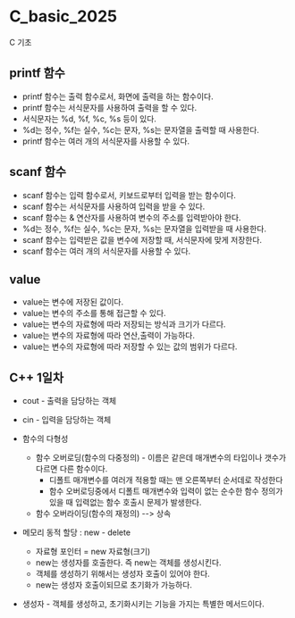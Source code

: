 # C_basic_2025
C 기초

## printf 함수
- printf 함수는 출력 함수로서, 화면에 출력을 하는 함수이다.
- printf 함수는 서식문자를 사용하여 출력을 할 수 있다.
- 서식문자는 %d, %f, %c, %s 등이 있다.
- %d는 정수, %f는 실수, %c는 문자, %s는 문자열을 출력할 때 사용한다.
- printf 함수는 여러 개의 서식문자를 사용할 수 있다.

## scanf 함수
- scanf 함수는 입력 함수로서, 키보드로부터 입력을 받는 함수이다.
- scanf 함수는 서식문자를 사용하여 입력을 받을 수 있다.
- scanf 함수는 & 연산자를 사용하여 변수의 주소를 입력받아야 한다.
- %d는 정수, %f는 실수, %c는 문자, %s는 문자열을 입력받을 때 사용한다.
- scanf 함수는 입력받은 값을 변수에 저장할 때, 서식문자에 맞게 저장한다.
- scanf 함수는 여러 개의 서식문자를 사용할 수 있다.

## value
- value는 변수에 저장된 값이다.
- value는 변수의 주소를 통해 접근할 수 있다.
- value는 변수의 자료형에 따라 저장되는 방식과 크기가 다르다.
- value는 변수의 자료형에 따라 연산,출력이 가능하다.
- value는 변수의 자료형에 따라 저장할 수 있는 값의 범위가 다르다.

## C++ 1일차

- cout - 출력을 담당하는 객체

- cin - 입력을 담당하는 객체

- 함수의 다형성
    - 함수 오버로딩(함수의 다중정의) - 이름은 같은데 매개변수의 타입이나 갯수가 다르면 다른 함수이다.
        - 디폴트 매개변수를 여러개 적용할 때는 맨 오른쪽부터 순서데로 작성한다
        - 함수 오버로딩중에서 디폴트 매개변수와 입력이 없는 순수한 함수 정의가 있을 때 입력없는 함수 호출시 문제가 발생한다.
    - 함수 오버라이딩(함수의 재정의) --> 상속

- 메모리 동적 할당 : new - delete
    - 자료형 포인터 = new 자료형(크기)
    - new는 생성자를 호출한다. 즉 new는 객체를 생성시킨다.
    - 객체를 생성하기 위해서는 생성자 호출이 있어야 한다.
    - new는 생성자 호출이되므로 초기화가 가능하다.
    
- 생성자 - 객체를 생성하고, 초기화시키는 기능을 가지는 특별한 메서드이다.